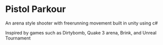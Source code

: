 Pistol Parkour
==============

An arena style shooter with freerunning movement built in unity using c#

Inspired by games such as Dirtybomb, Quake 3 arena, Brink, and Unreal Tournament
